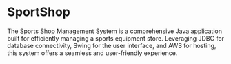 # SportShop
The Sports Shop Management System is a comprehensive Java application built for efficiently managing a sports equipment store. Leveraging JDBC for database connectivity, Swing for the user interface, and AWS for hosting, this system offers a seamless and user-friendly experience.
